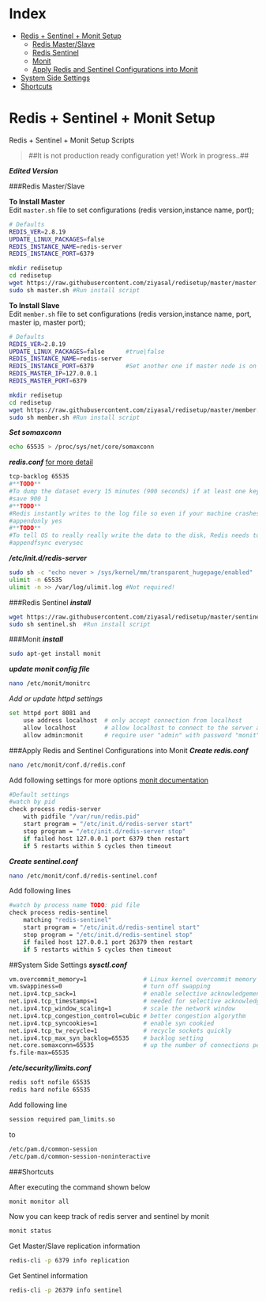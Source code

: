 # Index
* [Redis + Sentinel + Monit Setup](#redis--sentinel--monit-setup)
    * [Redis Master/Slave](#redis-masterslave)
    * [Redis Sentinel](#redis-sentinel)
    * [Monit](#monit)
    * [Apply Redis and Sentinel Configurations into Monit](#apply-redis-and-sentinel-configurations-into-monit)
* [System Side Settings](#system-side-settings)
* [Shortcuts](#shortcuts)

# Redis + Sentinel + Monit Setup
Redis + Sentinel + Monit Setup Scripts
> ##It is not production ready configuration yet! Work in progress..##

_**Edited Version**_

###Redis Master/Slave

**To Install Master**  
Edit ```master.sh``` file to set configurations (redis version,instance name, port);
```sh
# Defaults
REDIS_VER=2.8.19
UPDATE_LINUX_PACKAGES=false
REDIS_INSTANCE_NAME=redis-server
REDIS_INSTANCE_PORT=6379
```

```sh
mkdir redisetup
cd redisetup
wget https://raw.githubusercontent.com/ziyasal/redisetup/master/master.sh
sudo sh master.sh #Run install script
```

**To Install Slave**  
Edit ```member.sh``` file to set configurations (redis version,instance name, port, master ip, master port);
```sh
# Defaults
REDIS_VER=2.8.19
UPDATE_LINUX_PACKAGES=false      #true|false
REDIS_INSTANCE_NAME=redis-server
REDIS_INSTANCE_PORT=6379         #Set another one if master node is on the same host
REDIS_MASTER_IP=127.0.0.1
REDIS_MASTER_PORT=6379
```

```sh
mkdir redisetup
cd redisetup
wget https://raw.githubusercontent.com/ziyasal/redisetup/master/member.sh
sudo sh member.sh #Run install script
```

_**Set somaxconn**_
```sh
echo 65535 > /proc/sys/net/core/somaxconn
```
_**redis.conf**_   [for more detail](http://redis.io/topics/config)
```sh
tcp-backlog 65535
#**TODO**
#To dump the dataset every 15 minutes (900 seconds) if at least one key changed, you can say:
#save 900 1
#**TODO**
#Redis instantly writes to the log file so even if your machine crashes, it can still recover and have the latest data. #Similar to RDB, AOF log is represented as a regular file at var/lib/redis called appendonly.aof (by default).
#appendonly yes
#**TODO**
#To tell OS to really really write the data to the disk, Redis needs to call the fsync() function right after the write call, #which can be slow.
#appendfsync everysec
```
_**/etc/init.d/redis-server**_
```sh
sudo sh -c "echo never > /sys/kernel/mm/transparent_hugepage/enabled"
ulimit -n 65535
ulimit -n >> /var/log/ulimit.log #Not required!
```

###Redis Sentinel
_**install**_
```sh
wget https://raw.githubusercontent.com/ziyasal/redisetup/master/sentinel.sh
sudo sh sentinel.sh  #Run install script
```

###Monit
_**install**_
```sh
sudo apt-get install monit
```
_**update monit config file**_
```sh
nano /etc/monit/monitrc
```
_Add or update httpd settings_
```sh
set httpd port 8081 and
    use address localhost  # only accept connection from localhost
    allow localhost        # allow localhost to connect to the server and
    allow admin:monit      # require user "admin" with password "monit"
```
###Apply Redis and Sentinel Configurations into Monit
_**Create redis.conf**_
```sh
nano /etc/monit/conf.d/redis.conf
```
Add following settings for more options [monit documentation](https://mmonit.com/monit/documentation/)
```sh
#Default settings
#watch by pid
check process redis-server
    with pidfile "/var/run/redis.pid"
    start program = "/etc/init.d/redis-server start"
    stop program = "/etc/init.d/redis-server stop"
    if failed host 127.0.0.1 port 6379 then restart
    if 5 restarts within 5 cycles then timeout
```

_**Create sentinel.conf**_
```sh
nano /etc/monit/conf.d/redis-sentinel.conf
```
Add following lines
```sh
#watch by process name TODO: pid file
check process redis-sentinel
    matching "redis-sentinel"
    start program = "/etc/init.d/redis-sentinel start"
    stop program = "/etc/init.d/redis-sentinel stop"
    if failed host 127.0.0.1 port 26379 then restart
    if 5 restarts within 5 cycles then timeout
```

##System Side Settings
_**sysctl.conf**_
```sh
vm.overcommit_memory=1                # Linux kernel overcommit memory setting
vm.swappiness=0                       # turn off swapping
net.ipv4.tcp_sack=1                   # enable selective acknowledgements
net.ipv4.tcp_timestamps=1             # needed for selective acknowledgements
net.ipv4.tcp_window_scaling=1         # scale the network window
net.ipv4.tcp_congestion_control=cubic # better congestion algorythm
net.ipv4.tcp_syncookies=1             # enable syn cookied
net.ipv4.tcp_tw_recycle=1             # recycle sockets quickly
net.ipv4.tcp_max_syn_backlog=65535    # backlog setting
net.core.somaxconn=65535              # up the number of connections per port
fs.file-max=65535
```

_**/etc/security/limits.conf**_
```sh
redis soft nofile 65535
redis hard nofile 65535
```
Add following line
```sh
session required pam_limits.so
```
to
```sh
/etc/pam.d/common-session
/etc/pam.d/common-session-noninteractive
```

###Shortcuts

After executing the command shown below 

```sh
monit monitor all
```

Now you can keep track of redis server and sentinel by monit 

```sh
monit status
```

Get Master/Slave replication information

```sh
redis-cli -p 6379 info replication
```

Get Sentinel information

```sh
redis-cli -p 26379 info sentinel
```

